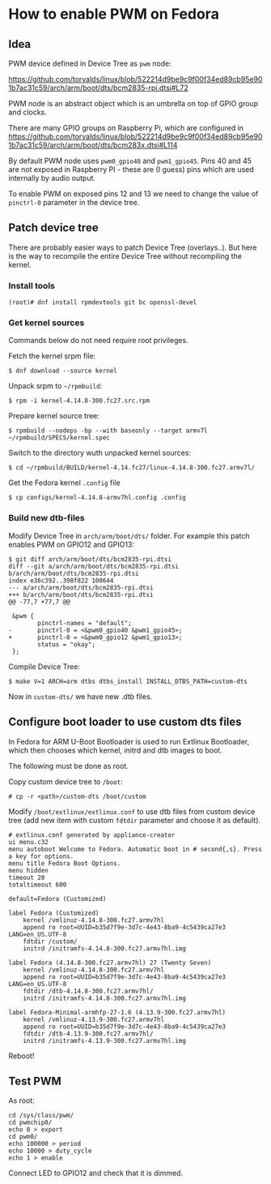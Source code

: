 # How to enable PWM on Fedora

## Idea

PWM device defined in Device Tree as `pwm` node:

https://github.com/torvalds/linux/blob/522214d9be9c9f00f34ed89cb95e901b7ac31c59/arch/arm/boot/dts/bcm2835-rpi.dtsi#L72

PWM node is an abstract object which is an umbrella on top of GPIO group and clocks.

There are many GPIO groups on Raspberry Pi, which are configured in
https://github.com/torvalds/linux/blob/522214d9be9c9f00f34ed89cb95e901b7ac31c59/arch/arm/boot/dts/bcm283x.dtsi#L114

By default PWM node uses `pwm0_gpio40` and `pwm1_gpio45`. Pins 40 and
45 are not exposed in Raspberry PI - these are (I guess) pins which
are used internally by audio output.

To enable PWM on exposed pins 12 and 13 we need to change the value of
`pinctrl-0` parameter in the device tree.

## Patch device tree

There are probably easier ways to patch Device Tree (overlays..). But here is the way to recompile the entire Device Tree without recompiling the kernel.

### Install tools

    (root)# dnf install rpmdevtools git bc openssl-devel

### Get kernel sources

Commands below do not need require root privileges.

Fetch the kernel srpm file:

    $ dnf download --source kernel

Unpack srpm to `~/rpmbuild`:

    $ rpm -i kernel-4.14.8-300.fc27.src.rpm

Prepare kernel source tree:

    $ rpmbuild --nodeps -bp --with baseonly --target armv7l ~/rpmbuild/SPECS/kernel.spec

Switch to the directory wuth unpacked kernel sources:

    $ cd ~/rpmbuild/BUILD/kernel-4.14.fc27/linux-4.14.8-300.fc27.armv7l/

Get the Fedora kernel `.config` file

    $ cp configs/kernel-4.14.8-armv7hl.config .config

### Build new dtb-files

Modify Device Tree in `arch/arm/boot/dts/` folder. For example this patch enables PWM on GPIO12 and GPIO13:

```
$ git diff arch/arm/boot/dts/bcm2835-rpi.dtsi
diff --git a/arch/arm/boot/dts/bcm2835-rpi.dtsi b/arch/arm/boot/dts/bcm2835-rpi.dtsi
index e36c392..398f822 100644
--- a/arch/arm/boot/dts/bcm2835-rpi.dtsi
+++ b/arch/arm/boot/dts/bcm2835-rpi.dtsi
@@ -77,7 +77,7 @@

 &pwm {
        pinctrl-names = "default";
-       pinctrl-0 = <&pwm0_gpio40 &pwm1_gpio45>;
+       pinctrl-0 = <&pwm0_gpio12 &pwm1_gpio13>;
        status = "okay";
 };

```

Compile Device Tree:

    $ make V=1 ARCH=arm dtbs dtbs_install INSTALL_DTBS_PATH=custom-dts

Now in `custom-dts/` we have new .dtb files.

## Configure boot loader to use custom dts files

In Fedora for ARM U-Boot Bootloader is used to run Extlinux
Bootloader, which then chooses which kernel, initrd and dtb images to
boot.

The following must be done as root.

Copy custom device tree to `/boot`:

    # cp -r <path>/custom-dts /boot/custom

Modify `/boot/extlinux/extlinux.conf` to use dtb files from custom
device tree (add new item with custom `fdtdir` parameter and choose it
as default).

```
# extlinux.conf generated by appliance-creator
ui menu.c32
menu autoboot Welcome to Fedora. Automatic boot in # second{,s}. Press a key for options.
menu title Fedora Boot Options.
menu hidden
timeout 20
totaltimeout 600

default=Fedora (Customized)

label Fedora (Customized)
	kernel /vmlinuz-4.14.8-300.fc27.armv7hl
	append ro root=UUID=b35d7f9e-3d7c-4e43-8ba9-4c5439ca27e3 LANG=en_US.UTF-8
	fdtdir /custom/
	initrd /initramfs-4.14.8-300.fc27.armv7hl.img

label Fedora (4.14.8-300.fc27.armv7hl) 27 (Twenty Seven)
	kernel /vmlinuz-4.14.8-300.fc27.armv7hl
	append ro root=UUID=b35d7f9e-3d7c-4e43-8ba9-4c5439ca27e3 LANG=en_US.UTF-8
	fdtdir /dtb-4.14.8-300.fc27.armv7hl/
	initrd /initramfs-4.14.8-300.fc27.armv7hl.img

label Fedora-Minimal-armhfp-27-1.6 (4.13.9-300.fc27.armv7hl)
	kernel /vmlinuz-4.13.9-300.fc27.armv7hl
	append ro root=UUID=b35d7f9e-3d7c-4e43-8ba9-4c5439ca27e3
	fdtdir /dtb-4.13.9-300.fc27.armv7hl/
	initrd /initramfs-4.13.9-300.fc27.armv7hl.img
```

Reboot!

## Test PWM

As root:

```
cd /sys/class/pwm/
cd pwmchip0/
echo 0 > export
cd pwm0/
echo 100000 > period
echo 10000 > duty_cycle
echo 1 > enable
```

Connect LED to GPIO12 and check that it is dimmed.
